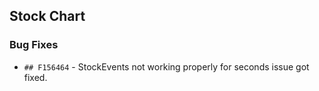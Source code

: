 ##  Stock Chart

###    Bug Fixes

- `## F156464` - StockEvents not working properly for seconds issue got fixed.

